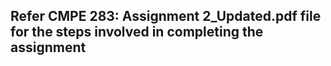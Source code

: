 ## Refer CMPE 283: Assignment 2_Updated.pdf file for the steps involved in completing the assignment

